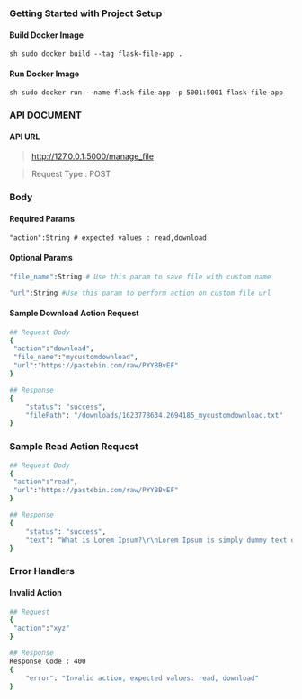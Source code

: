 ### Getting Started with Project Setup

#### Build Docker Image
``sh
sudo docker build --tag flask-file-app .
``

#### Run Docker Image

``sh
sudo docker run --name flask-file-app -p 5001:5001 flask-file-app
``

### API DOCUMENT
#### API URL
> http://127.0.0.1:5000/manage_file

> Request Type : POST

### Body

#### Required Params
``
"action":String # expected values : read,download
``
#### Optional Params
```sh
"file_name":String # Use this param to save file with custom name 

"url":String #Use this param to perform action on custom file url
```
#### Sample Download Action Request

```sh
## Request Body
{
 "action":"download",
 "file_name":"mycustomdownload",
 "url":"https://pastebin.com/raw/PYYBBvEF"
}

## Response
{
    "status": "success",
    "filePath": "/downloads/1623778634.2694185_mycustomdownload.txt"
}
```

### Sample Read Action Request

```sh
## Request Body
{
 "action":"read",
 "url":"https://pastebin.com/raw/PYYBBvEF"
}

## Response
{
    "status": "success",
    "text": "What is Lorem Ipsum?\r\nLorem Ipsum is simply dummy text of the printing and typesetting industry. Lorem Ipsum has been the industry's standard dummy text ever since the 1500s, when an unknown printer took a galley of type and scrambled it to make a type specimen book. It has survived not only five centuries, but also the leap into electronic typesetting, remaining essentially unchanged. It was popularised in the 1960s with the release of Letraset sheets containing Lorem Ipsum passages, and more recently with desktop publishing software like Aldus PageMaker including versions of Lorem Ipsum."
}
```

### Error Handlers

#### Invalid Action
```sh
## Request
{
 "action":"xyz"
}

## Response
Response Code : 400
{
    "error": "Invalid action, expected values: read, download"
}
```